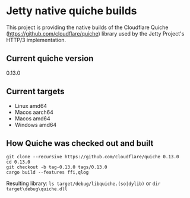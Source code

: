 # Jetty native quiche builds
This project is providing the native builds of the Cloudflare Quiche (https://github.com/cloudflare/quiche) library used by the Jetty Project's HTTP/3 implementation.

## Current quiche version
0.13.0

## Current targets
 - Linux amd64
 - Macos aarch64
 - Macos amd64
 - Windows amd64

## How Quiche was checked out and built
```
git clone --recursive https://github.com/cloudflare/quiche 0.13.0
cd 0.13.0
git checkout -b tag-0.13.0 tags/0.13.0
cargo build --features ffi,qlog
```

Resulting library: `ls target/debug/libquiche.(so|dylib)` or `dir target\debug\quiche.dll`
